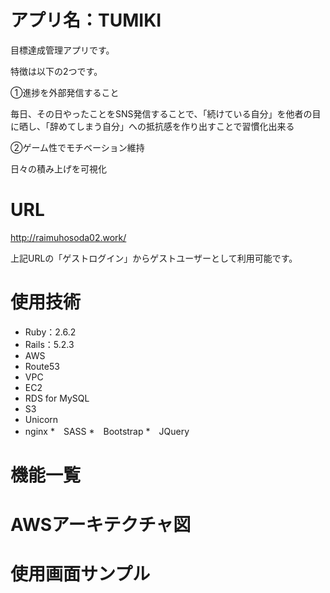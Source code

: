 # アプリ名：TUMIKI
目標達成管理アプリです。

特徴は以下の2つです。

①進捗を外部発信すること

毎日、その日やったことをSNS発信することで、「続けている自分」を他者の目に晒し、「辞めてしまう自分」への抵抗感を作り出すことで習慣化出来る

②ゲーム性でモチベーション維持

日々の積み上げを可視化

# URL
http://raimuhosoda02.work/

上記URLの「ゲストログイン」からゲストユーザーとして利用可能です。

# 使用技術
* Ruby：2.6.2
* Rails：5.2.3
* AWS
 * Route53
 * VPC
 * EC2
 * RDS for MySQL
 * S3
* Unicorn
* nginx
*　SASS
*　Bootstrap
*　JQuery

# 機能一覧


# AWSアーキテクチャ図

# 使用画面サンプル
